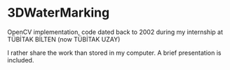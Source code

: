 # 3DWaterMarking
 OpenCV implementation, code dated back to 2002 during my internship at TÜBİTAK BİLTEN (now TÜBİTAK UZAY)

I rather share the work than stored in my computer. A brief presentation is included. 
